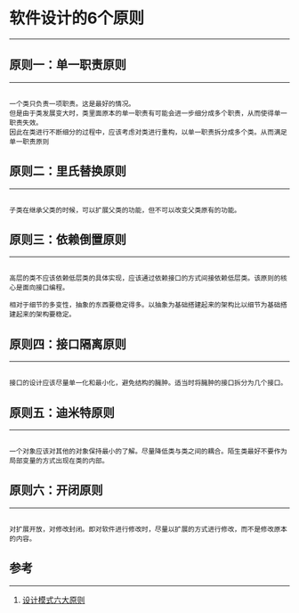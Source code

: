 # 软件设计的6个原则

-----------------------

## 原则一：单一职责原则

-----------

```

一个类只负责一项职责。这是最好的情况。
但是由于类发展变大时，类里面原本的单一职责有可能会进一步细分成多个职责，从而使得单一职责失效。
因此在类进行不断细分的过程中，应该考虑对类进行重构，以单一职责拆分成多个类。从而满足单一职责原则

```

## 原则二：里氏替换原则

-----------

```

子类在继承父类的时候，可以扩展父类的功能，但不可以改变父类原有的功能。

```
	
## 原则三：依赖倒置原则

-----------

```

高层的类不应该依赖低层类的具体实现，应该通过依赖接口的方式间接依赖低层类。该原则的核心是面向接口编程。
	
相对于细节的多变性，抽象的东西要稳定得多。以抽象为基础搭建起来的架构比以细节为基础搭建起来的架构要稳定。

```

## 原则四：接口隔离原则

-----------

```

接口的设计应该尽量单一化和最小化，避免结构的臃肿。适当时将臃肿的接口拆分为几个接口。

```
	
## 原则五：迪米特原则

-----------

```

一个对象应该对其他的对象保持最小的了解。尽量降低类与类之间的耦合。陌生类最好不要作为局部变量的方式出现在类的内部。

```
	
## 原则六：开闭原则

-----------

```

对扩展开放，对修改封闭。即对软件进行修改时，尽量以扩展的方式进行修改，而不是修改原本的内容。

```

## 参考

----------------

1. [设计模式六大原则](http://www.uml.org.cn/sjms/201211023.asp)